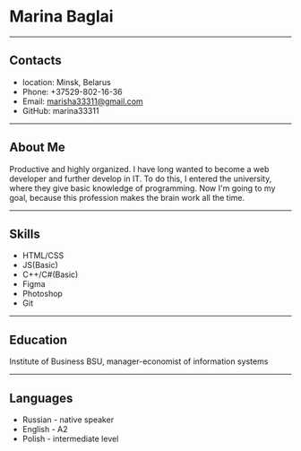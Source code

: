 # Marina Baglai
*****************
## Contacts
* location: Minsk, Belarus
* Phone: +37529-802-16-36
* Email: marisha33311@gmail.com
* GitHub: marina33311
******************

## About Me
Productive and highly organized. I have long wanted to become a web developer and further develop in IT. To do this, I entered the university, where they give basic knowledge of programming. Now I'm going to my goal, because this profession makes the brain work all the time.
******************

## Skills
* HTML/CSS
* JS(Basic)
* C++/C#(Basic)
* Figma
* Photoshop
* Git
******************

## Education
Institute of Business BSU, manager-economist of information systems
******************

## Languages
* Russian - native speaker
* English - А2
* Polish - intermediate level
